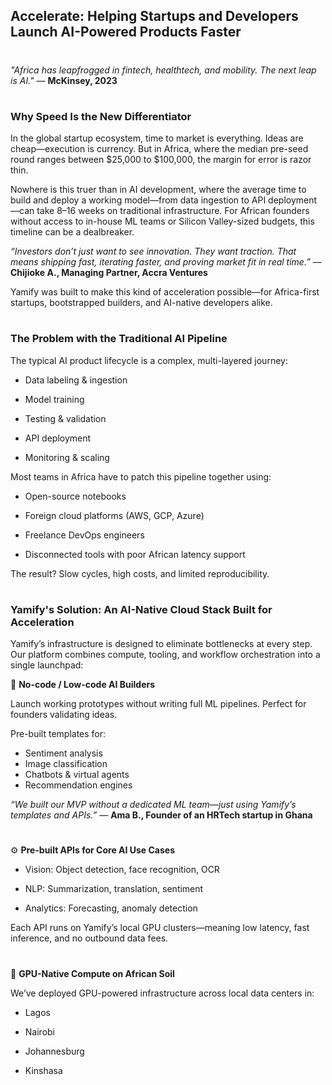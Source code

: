 ## Accelerate: Helping Startups and Developers Launch AI-Powered Products Faster
#

*"Africa has leapfrogged in fintech, healthtech, and mobility. The next leap is AI."*
— **McKinsey, 2023**
#

### Why Speed Is the New Differentiator

In the global startup ecosystem, time to market is everything. Ideas are cheap—execution is currency. But in Africa, where the median pre-seed round ranges between $25,000 to $100,000, the margin for error is razor thin.

Nowhere is this truer than in AI development, where the average time to build and deploy a working model—from data ingestion to API deployment—can take 8–16 weeks on traditional infrastructure. For African founders without access to in-house ML teams or Silicon Valley-sized budgets, this timeline can be a dealbreaker.

*“Investors don’t just want to see innovation. They want traction. That means shipping fast, iterating faster, and proving market fit in real time.”*
— **Chijioke A., Managing Partner, Accra Ventures**

Yamify was built to make this kind of acceleration possible—for Africa-first startups, bootstrapped builders, and AI-native developers alike.
#

### The Problem with the Traditional AI Pipeline

The typical AI product lifecycle is a complex, multi-layered journey:

- Data labeling & ingestion

- Model training

- Testing & validation

- API deployment

- Monitoring & scaling

Most teams in Africa have to patch this pipeline together using:

- Open-source notebooks

- Foreign cloud platforms (AWS, GCP, Azure)

- Freelance DevOps engineers

- Disconnected tools with poor African latency support

The result? Slow cycles, high costs, and limited reproducibility.
#

### Yamify's Solution: An AI-Native Cloud Stack Built for Acceleration

Yamify’s infrastructure is designed to eliminate bottlenecks at every step. Our platform combines compute, tooling, and workflow orchestration into a single launchpad:

🔧 **No-code / Low-code AI Builders**

Launch working prototypes without writing full ML pipelines. Perfect for founders validating ideas.

Pre-built templates for:

- Sentiment analysis
- Image classification
- Chatbots & virtual agents
- Recommendation engines

*“We built our MVP without a dedicated ML team—just using Yamify’s templates and APIs.”*
— **Ama B., Founder of an HRTech startup in Ghana**
#

⚙️ **Pre-built APIs for Core AI Use Cases**

- Vision: Object detection, face recognition, OCR

- NLP: Summarization, translation, sentiment

- Analytics: Forecasting, anomaly detection

Each API runs on Yamify’s local GPU clusters—meaning low latency, fast inference, and no outbound data fees.
#

🚀 **GPU-Native Compute on African Soil**

We’ve deployed GPU-powered infrastructure across local data centers in:

- Lagos

- Nairobi

- Johannesburg

- Kinshasa 
